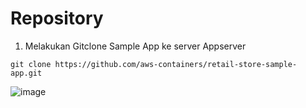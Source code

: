 # Repository

1. Melakukan Gitclone Sample App ke server Appserver

```
git clone https://github.com/aws-containers/retail-store-sample-app.git
```

![image](https://github.com/irwanpanai/Test-Devops/assets/89429810/b11a9b4e-c186-478d-a43a-63ce177753c0)


